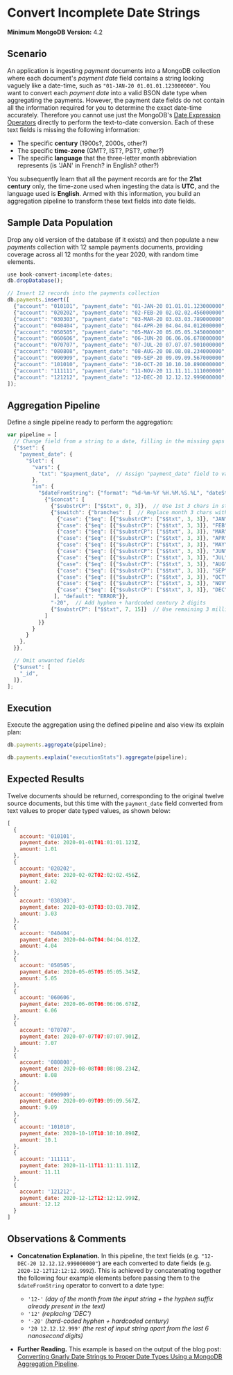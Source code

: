 # Convert Incomplete Date Strings

__Minimum MongoDB Version:__ 4.2


## Scenario

An application is ingesting _payment_ documents into a MongoDB collection where each document's _payment date_ field contains a string looking vaguely like a date-time, such as `"01-JAN-20 01.01.01.123000000"`. You want to convert each _payment date_ into a valid BSON date type when aggregating the payments. However, the payment date fields do not contain all the information required for you to determine the exact date-time accurately. Therefore you cannot use just the MongoDB's [Date Expression Operators](https://docs.mongodb.com/manual/reference/operator/aggregation/#date-expression-operators) directly to perform the text-to-date conversion. Each of these text fields is missing the following information:

 * The specific __century__ (1900s?, 2000s, other?)
 * The specific __time-zone__ (GMT?, IST?, PST?, other?) 
 * The specific __language__ that the three-letter month abbreviation represents (is 'JAN' in French? in English? other?)

You subsequently learn that all the payment records are for the __21st century__ only, the time-zone used when ingesting the data is __UTC__, and the language used is __English__. Armed with this information, you build an aggregation pipeline to transform these text fields into date fields.


## Sample Data Population

Drop any old version of the database (if it exists) and then populate a new _payments_ collection with 12 sample payments documents, providing coverage across all 12 months for the year 2020, with random time elements.

```javascript
use book-convert-incomplete-dates;
db.dropDatabase();

// Insert 12 records into the payments collection
db.payments.insert([
  {"account": "010101", "payment_date": "01-JAN-20 01.01.01.123000000", "amount": 1.01},
  {"account": "020202", "payment_date": "02-FEB-20 02.02.02.456000000", "amount": 2.02},
  {"account": "030303", "payment_date": "03-MAR-20 03.03.03.789000000", "amount": 3.03},
  {"account": "040404", "payment_date": "04-APR-20 04.04.04.012000000", "amount": 4.04},
  {"account": "050505", "payment_date": "05-MAY-20 05.05.05.345000000", "amount": 5.05},
  {"account": "060606", "payment_date": "06-JUN-20 06.06.06.678000000", "amount": 6.06},
  {"account": "070707", "payment_date": "07-JUL-20 07.07.07.901000000", "amount": 7.07},
  {"account": "080808", "payment_date": "08-AUG-20 08.08.08.234000000", "amount": 8.08},
  {"account": "090909", "payment_date": "09-SEP-20 09.09.09.567000000", "amount": 9.09},
  {"account": "101010", "payment_date": "10-OCT-20 10.10.10.890000000", "amount": 10.10},
  {"account": "111111", "payment_date": "11-NOV-20 11.11.11.111000000", "amount": 11.11},
  {"account": "121212", "payment_date": "12-DEC-20 12.12.12.999000000", "amount": 12.12}
]);
```


## Aggregation Pipeline

Define a single pipeline ready to perform the aggregation:

```javascript
var pipeline = [
  // Change field from a string to a date, filling in the missing gaps
  {"$set": {
    "payment_date": {    
      "$let": {
        "vars": {
          "txt": "$payment_date",  // Assign "payment_date" field to variable "txt"
        },
        "in": { 
          "$dateFromString": {"format": "%d-%m-%Y %H.%M.%S.%L", "dateString":
            {"$concat": [
              {"$substrCP": ["$$txt", 0, 3]},  // Use 1st 3 chars in string
              {"$switch": {"branches": [  // Replace month 3 chars with month number
                {"case": {"$eq": [{"$substrCP": ["$$txt", 3, 3]}, "JAN"]}, "then": "01"},
                {"case": {"$eq": [{"$substrCP": ["$$txt", 3, 3]}, "FEB"]}, "then": "02"},
                {"case": {"$eq": [{"$substrCP": ["$$txt", 3, 3]}, "MAR"]}, "then": "03"},
                {"case": {"$eq": [{"$substrCP": ["$$txt", 3, 3]}, "APR"]}, "then": "04"},
                {"case": {"$eq": [{"$substrCP": ["$$txt", 3, 3]}, "MAY"]}, "then": "05"},
                {"case": {"$eq": [{"$substrCP": ["$$txt", 3, 3]}, "JUN"]}, "then": "06"},
                {"case": {"$eq": [{"$substrCP": ["$$txt", 3, 3]}, "JUL"]}, "then": "07"},
                {"case": {"$eq": [{"$substrCP": ["$$txt", 3, 3]}, "AUG"]}, "then": "08"},
                {"case": {"$eq": [{"$substrCP": ["$$txt", 3, 3]}, "SEP"]}, "then": "09"},
                {"case": {"$eq": [{"$substrCP": ["$$txt", 3, 3]}, "OCT"]}, "then": "10"},
                {"case": {"$eq": [{"$substrCP": ["$$txt", 3, 3]}, "NOV"]}, "then": "11"},
                {"case": {"$eq": [{"$substrCP": ["$$txt", 3, 3]}, "DEC"]}, "then": "12"},
               ], "default": "ERROR"}},
              "-20",  // Add hyphen + hardcoded century 2 digits
              {"$substrCP": ["$$txt", 7, 15]}  // Use remaining 3 millis (ignore last 6 nanosecs)
            ]
          }}                  
        }
      }        
    },             
  }},

  // Omit unwanted fields
  {"$unset": [
    "_id",
  ]},         
];
```


## Execution

Execute the aggregation using the defined pipeline and also view its explain plan:

```javascript
db.payments.aggregate(pipeline);
```

```javascript
db.payments.explain("executionStats").aggregate(pipeline);
```


## Expected Results

Twelve documents should be returned, corresponding to the original twelve source documents, but this time with the `payment_date` field converted from text values to proper date typed values, as shown below:

```javascript
[
  {
    account: '010101',
    payment_date: 2020-01-01T01:01:01.123Z,
    amount: 1.01
  },
  {
    account: '020202',
    payment_date: 2020-02-02T02:02:02.456Z,
    amount: 2.02
  },
  {
    account: '030303',
    payment_date: 2020-03-03T03:03:03.789Z,
    amount: 3.03
  },
  {
    account: '040404',
    payment_date: 2020-04-04T04:04:04.012Z,
    amount: 4.04
  },
  {
    account: '050505',
    payment_date: 2020-05-05T05:05:05.345Z,
    amount: 5.05
  },
  {
    account: '060606',
    payment_date: 2020-06-06T06:06:06.678Z,
    amount: 6.06
  },
  {
    account: '070707',
    payment_date: 2020-07-07T07:07:07.901Z,
    amount: 7.07
  },
  {
    account: '080808',
    payment_date: 2020-08-08T08:08:08.234Z,
    amount: 8.08
  },
  {
    account: '090909',
    payment_date: 2020-09-09T09:09:09.567Z,
    amount: 9.09
  },
  {
    account: '101010',
    payment_date: 2020-10-10T10:10:10.890Z,
    amount: 10.1
  },
  {
    account: '111111',
    payment_date: 2020-11-11T11:11:11.111Z,
    amount: 11.11
  },
  {
    account: '121212',
    payment_date: 2020-12-12T12:12:12.999Z,
    amount: 12.12
  }
]
```


## Observations & Comments

 * __Concatenation Explanation.__ In this pipeline, the text fields (e.g. `"12-DEC-20 12.12.12.999000000"`) are each converted to date fields (e.g. `2020-12-12T12:12:12.999Z`). This is achieved by concatenating together the following four example elements before passing them to the `$dateFromString` operator to convert to a date type:
   - `'12-'` _(day of the month from the input string + the hyphen suffix already present in the text)_
   - `'12'` _(replacing 'DEC')_
   - `'-20'` _(hard-coded hyphen + hardcoded century)_
   - `'20 12.12.12.999'` _(the rest of input string apart from the last 6 nanosecond digits)_
   
 * __Further Reading.__ This example is based on the output of the blog post: [Converting Gnarly Date Strings to Proper Date Types Using a MongoDB Aggregation Pipeline](https://pauldone.blogspot.com/2020/05/aggregation-convert-nasty-date-strings.html).
 
